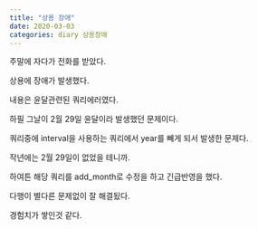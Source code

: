 ```yaml
---
title: "상용 장애"
date: 2020-03-03
categories: diary 상용장애
---
```

주말에 자다가 전화를 받았다.

상용에 장애가 발생했다.

내용은 윤달관련된 쿼리에러였다.

하필 그날이 2월 29일 윤달이라 발생했던 문제이다.

쿼리중에 interval을 사용하는 쿼리에서 year를 빼게 되서 발생한 문제다.

작년에는 2월 29일이 없었을 테니까.

하여튼 해당 쿼리를 add_month로 수정을 하고 긴급반영을 했다.

다행이 별다른 문제없이 잘 해결됬다.

경험치가 쌓인것 같다.
